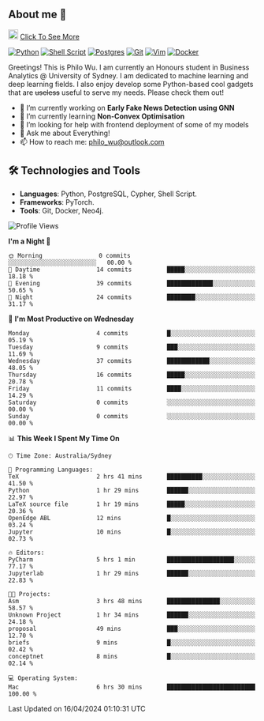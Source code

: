 ## About me 🤗

<a href="#"><img src="https://media.giphy.com/media/hvRJCLFzcasrR4ia7z/giphy.gif" width="20px" height="20px"></a> [Click To See More](https://philowu.notion.site/philowu/Philo-Hao-Wu-8bc7b2a81217493399d7db22df70fbfd)

[![Python](https://img.shields.io/badge/python-3670A0?style=for-the-badge&logo=python&logoColor=ffdd54)](#)
[![Shell Script](https://img.shields.io/badge/shell_script-%23121011.svg?style=for-the-badge&logo=gnu-bash&logoColor=white)](#)
[![Postgres](https://img.shields.io/badge/postgres-%23316192.svg?style=for-the-badge&logo=postgresql&logoColor=white)](#)
[![Git](https://img.shields.io/badge/git-%23F05033.svg?style=for-the-badge&logo=git&logoColor=white)](#)
[![Vim](https://img.shields.io/badge/VIM-%2311AB00.svg?style=for-the-badge&logo=vim&logoColor=white)](#)
[![Docker](https://img.shields.io/badge/docker-%230db7ed.svg?style=for-the-badge&logo=docker&logoColor=white)](#)

Greetings! This is Philo Wu. I am currently an Honours student in Business Analytics \@ University of Sydney. I am dedicated to machine learning and deep learning fields. I also enjoy develop some Python-based cool gadgets that are ~~useless~~ useful to serve my needs. Please check them out!

- 🔭 I’m currently working on **Early Fake News Detection using GNN**
- 🌱 I’m currently learning **Non-Convex Optimisation**
- 🤔 I’m looking for help with frontend deployment of some of my models
- 💬 Ask me about Everything!
- 📫 How to reach me: philo_wu@outlook.com

## 🛠 Technologies and Tools
- **Languages**: Python, PostgreSQL, Cypher, Shell Script.
- **Frameworks**: PyTorch.
- **Tools**: Git, Docker, Neo4j.

<!--START_SECTION:waka-->
![Profile Views](http://img.shields.io/badge/Profile%20Views-0-blue)

**I'm a Night 🦉** 

```text
🌞 Morning                0 commits           ░░░░░░░░░░░░░░░░░░░░░░░░░   00.00 % 
🌆 Daytime                14 commits          █████░░░░░░░░░░░░░░░░░░░░   18.18 % 
🌃 Evening                39 commits          █████████████░░░░░░░░░░░░   50.65 % 
🌙 Night                  24 commits          ████████░░░░░░░░░░░░░░░░░   31.17 % 
```
📅 **I'm Most Productive on Wednesday** 

```text
Monday                   4 commits           █░░░░░░░░░░░░░░░░░░░░░░░░   05.19 % 
Tuesday                  9 commits           ███░░░░░░░░░░░░░░░░░░░░░░   11.69 % 
Wednesday                37 commits          ████████████░░░░░░░░░░░░░   48.05 % 
Thursday                 16 commits          █████░░░░░░░░░░░░░░░░░░░░   20.78 % 
Friday                   11 commits          ████░░░░░░░░░░░░░░░░░░░░░   14.29 % 
Saturday                 0 commits           ░░░░░░░░░░░░░░░░░░░░░░░░░   00.00 % 
Sunday                   0 commits           ░░░░░░░░░░░░░░░░░░░░░░░░░   00.00 % 
```


📊 **This Week I Spent My Time On** 

```text
🕑︎ Time Zone: Australia/Sydney

💬 Programming Languages: 
TeX                      2 hrs 41 mins       ██████████░░░░░░░░░░░░░░░   41.50 % 
Python                   1 hr 29 mins        ██████░░░░░░░░░░░░░░░░░░░   22.97 % 
LaTeX source file        1 hr 19 mins        █████░░░░░░░░░░░░░░░░░░░░   20.36 % 
OpenEdge ABL             12 mins             █░░░░░░░░░░░░░░░░░░░░░░░░   03.24 % 
Jupyter                  10 mins             █░░░░░░░░░░░░░░░░░░░░░░░░   02.73 % 

🔥 Editors: 
PyCharm                  5 hrs 1 min         ███████████████████░░░░░░   77.17 % 
Jupyterlab               1 hr 29 mins        ██████░░░░░░░░░░░░░░░░░░░   22.83 % 

🐱‍💻 Projects: 
Asm                      3 hrs 48 mins       ███████████████░░░░░░░░░░   58.57 % 
Unknown Project          1 hr 34 mins        ██████░░░░░░░░░░░░░░░░░░░   24.18 % 
proposal                 49 mins             ███░░░░░░░░░░░░░░░░░░░░░░   12.70 % 
briefs                   9 mins              █░░░░░░░░░░░░░░░░░░░░░░░░   02.42 % 
conceptnet               8 mins              █░░░░░░░░░░░░░░░░░░░░░░░░   02.14 % 

💻 Operating System: 
Mac                      6 hrs 30 mins       █████████████████████████   100.00 % 
```


 Last Updated on 16/04/2024 01:10:31 UTC
<!--END_SECTION:waka-->
